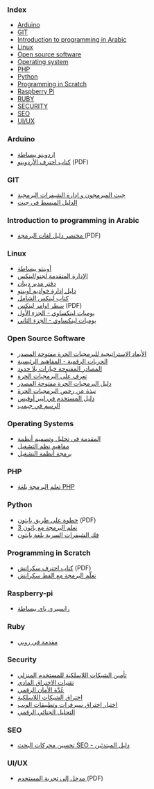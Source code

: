 ### Index

* [Arduino](#arduino)
* [GIT](#git)
* [Introduction to programming in Arabic](#introduction-to-programming-in-arabic)
* [Linux](#linux)
* [Open source software](#open-source-software)
* [Operating system](#operating-systems)
* [PHP](#php)
* [Python](#python)
* [Programming in Scratch](#programming-in-scratch)
* [Raspberry Pi](#raspberry-pi)
* [RUBY](#ruby)
* [SECURITY](#security)
* [SEO](#seo)
* [UI/UX](#uiux)


### Arduino

* [اردوينو ببساطة](http://librebooks.org/simply-arduino/)
* [كتاب احترف الأردوينو](http://www.ev-center.com/uploads/2/1/2/6/21261678/arduino.pdf) (PDF)


### GIT

* [جيت المبرمجون و إدارة الشيفرات البرمجية](https://sourceforge.net/projects/omlx/files/open%20books/1.0/git-book-ar1.0.zip/download)
* [الدليل المبسط في جيت](https://github.com/arabicgit/simple-guide)


### Introduction to programming in Arabic

* [مختصر دليل لغات البرمجة ](https://alyassen.github.io/Brief-guide-to-programming-languages-v1.2.4.pdf) (PDF)


### Linux

* [أوبنتو ببساطة](http://librebooks.org/simply-ubuntu/)
* [الإدارة المتقدمة لجنو/لينكس ](http://librebooks.org/gnu-linux-advanced-administration/)
* [دفتر مدير دبيان](http://librebooks.org/debian-handbook-arabic/)
* [دليل إدارة خواديم أوبنتو ](http://librebooks.org/ubuntu-server-guide-arabic/)
* [كتاب لينكس الشامل](https://www.kutub.info/library/book/596)
* [سطر اوامر لينكس](111000.net/systems/files/The_Linux_Command_Line-arabic-14.07.pdf) (PDF)
* [يوميات لينكساوي - الجزء الأول](http://librebooks.org/linuxawy-diaries-1/)
* [يوميات لينكساوي - الجزء الثاني](http://librebooks.org/linuxawy-diaries-2/)


### Open Source Software

* [الأبعاد الاستراتيجية للبرمجيات الحرة مفتوحة المصدر ](http://librebooks.org/strategic-dimensions-of-free-and-open-source-software/)
* [الحريات الرقمية - المفاهيم الرئيسية ](http://librebooks.org/digital-freedoms-main-concepts/)
* [المصادر المفتوحة خيارات بلا حدود ](http://librebooks.org/opensource-ultimate-options/)
* [تعرف على البرمجيات الحرة ](http://librebooks.org/know-free-software/)
* [دليل البرمجيات الحرة مفتوحة المصدر](http://librebooks.org/free-opensource-guide/)
* [نبذة عن رخص البرمجيات الحرة ](http://librebooks.org/bref-about-foss-licenses/)
* [دليل المستخدم في ليبر أوفيس](http://librebooks.org/libreoffice-arabic-manual/)
* [الرسم في جيمب](http://librebooks.org/drawing-in-gimp/)


### Operating Systems

* [المقدمة في تحليل وتصميم أنظمة ](http://librebooks.org/intro-to-os-analysis-and-design/)
* [مفاهيم نظم التشغيل](https://www.kutub.info/library/book/12880)
* [برمجة أنظمة التشغيل](https://www.kutub.info/library/book/10357)


### PHP

* [تعلم البرمجة بلغة PHP](http://librebooks.org/learn-programming-with-php/)


### Python

* [خطوة على طريق بايثون](http://www.linuxac.org/forum/memfiles/byteofpython_arabic.pdf) (PDF)
* [تعلم البرمجة مع باثون 3](https://www.kutub.info/library/book/18842)
* [فك الشيفرات السرية بلغة بايثون](https://www.kutub.info/library/book/19810)


### Programming in Scratch

* [كتاب احترف سكراتش](http://www.ev-center.com/uploads/2/1/2/6/21261678/scratch.pdf) (PDF)
* [تعلّم البرمجة مع القط سكراتش](http://librebooks.org/learn-programming-with-scratch-cat/)


### Raspberry-pi

* [راسبيري باي ببساطة ](http://librebooks.org/simply-raspberry-pi/)


### Ruby

* [مقدمة في روبي ](http://librebooks.org/intro-to-ruby/)


### Security

* [تأمين الشبكات اللاسلكية للمستخدم المنزلي ](http://librebooks.org/secure-wireless-networks-for-home-users/)
* [تقنيات الاختراق المادي ](http://librebooks.org/physical-hacking-techniques/)
* [عُدَّة الأمان الرقمي ](http://librebooks.org/security-in-a-box/)
* [اختراق الشبكات اللاسلكية](https://www.kutub.info/library/book/15987)
* [اختبار اختراق سيرفرات وتطبيقات الويب](https://www.kutub.info/library/book/19659)
* [التحليل الجنائي الرقمي](https://www.kutub.info/library/book/19856)


### SEO

* [تحسين محركات البحث SEO - دليل المبتدئين](http://librebooks.org/search-engine-optimization-seo-starter-guide-ar/)


### UI/UX

* [مدخل إلى تجربة المستخدم ](https://sourceforge.net/projects/omlx/files/open%20books/1.0/Intro-to-UX-Arabic-v1.0.pdf/download) (PDF)
